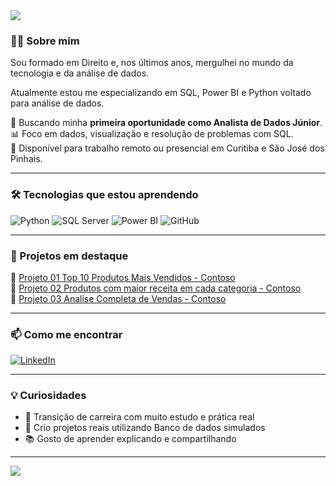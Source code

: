 <img src="https://capsule-render.vercel.app/api?type=waving&color=0d1117&height=120&section=header&text=Olá,%20eu%20sou%20o%20Ramon%20Ribeiro!&fontColor=ffffff&fontSize=30&animation=fadeIn" />

### 👨‍💻 Sobre mim

Sou formado em Direito e, nos últimos anos, mergulhei no mundo da tecnologia e da análise de dados.

Atualmente estou me especializando em SQL, Power BI e Python voltado para análise de dados.

💼 Buscando minha **primeira oportunidade como Analista de Dados Júnior**.  
📊 Foco em dados, visualização e resolução de problemas com SQL.  
📍 Disponível para trabalho remoto ou presencial em Curitiba e São José dos Pinhais.

---

### 🛠️ Tecnologias que estou aprendendo

![Python](https://img.shields.io/badge/-Python-3776AB?style=for-the-badge&logo=python&logoColor=white)
![SQL Server](https://img.shields.io/badge/-SQL%20Server-CC2927?style=for-the-badge&logo=microsoftsqlserver&logoColor=white)
![Power BI](https://img.shields.io/badge/-Power%20BI-F2C811?style=for-the-badge&logo=powerbi&logoColor=black)
![GitHub](https://img.shields.io/badge/-GitHub-181717?style=for-the-badge&logo=github&logoColor=white)

---

### 📁 Projetos em destaque

🔸 [Projeto 01 Top 10 Produtos Mais Vendidos - Contoso](https://github.com/RamONandOFF/top-10-produtos-contoso)  
🔸 [Projeto 02 Produtos com maior receita em cada categoria - Contoso](https://github.com/RamONandOFF/projeto-02-Produtos-com-maior-receita-em-cada-categoria)  
🔸 [Projeto 03 Analise Completa de Vendas - Contoso](https://github.com/RamONandOFF/projeto-03-analise-completa-de-vendas)


---

### 📫 Como me encontrar

[![LinkedIn](https://img.shields.io/badge/-LinkedIn-0A66C2?style=for-the-badge&logo=linkedin&logoColor=white)](https://www.linkedin.com/in/ribeiro2023)

---

### 💡 Curiosidades

- 🎯 Transição de carreira com muito estudo e prática real
- 🚀 Crio projetos reais utilizando Banco de dados simulados
- 📚 Gosto de aprender explicando e compartilhando

---

<img src="https://capsule-render.vercel.app/api?type=waving&color=0d1117&height=100&section=footer"/>
